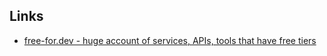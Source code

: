 ## Links
- [free-for.dev - huge account of services, APIs, tools that have free tiers](https://free-for.dev/)
